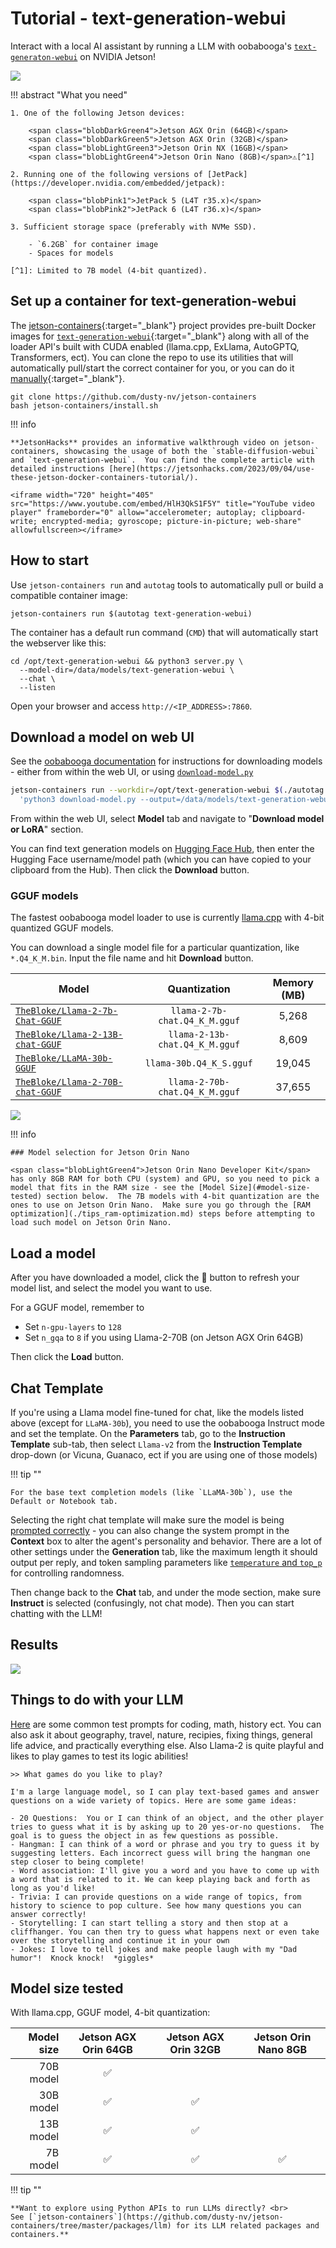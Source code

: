 # Tutorial - text-generation-webui

Interact with a local AI assistant by running a LLM with oobabooga's [`text-generaton-webui`](https://github.com/oobabooga/text-generation-webui) on NVIDIA Jetson!

![](./images/text-generation-webui_sf-trip.gif)

!!! abstract "What you need"

    1. One of the following Jetson devices:

        <span class="blobDarkGreen4">Jetson AGX Orin (64GB)</span>
        <span class="blobDarkGreen5">Jetson AGX Orin (32GB)</span>
        <span class="blobLightGreen3">Jetson Orin NX (16GB)</span>
        <span class="blobLightGreen4">Jetson Orin Nano (8GB)</span>⚠️[^1]

    2. Running one of the following versions of [JetPack](https://developer.nvidia.com/embedded/jetpack):

        <span class="blobPink1">JetPack 5 (L4T r35.x)</span>
        <span class="blobPink2">JetPack 6 (L4T r36.x)</span>

    3. Sufficient storage space (preferably with NVMe SSD).

        - `6.2GB` for container image
        - Spaces for models

    [^1]: Limited to 7B model (4-bit quantized).

## Set up a container for text-generation-webui

The [jetson-containers](https://github.com/dusty-nv/jetson-containers){:target="_blank"} project provides pre-built Docker images for [`text-generation-webui`](https://github.com/dusty-nv/jetson-containers/tree/master/packages/llm/text-generation-webui){:target="_blank"} along with all of the loader API's built with CUDA enabled (llama.cpp, ExLlama, AutoGPTQ, Transformers, ect).  You can clone the repo to use its utilities that will automatically pull/start the correct container for you, or you can do it [manually](https://github.com/dusty-nv/jetson-containers/tree/master/packages/llm/text-generation-webui#user-content-run){:target="_blank"}.

```
git clone https://github.com/dusty-nv/jetson-containers
bash jetson-containers/install.sh
```

!!! info

    **JetsonHacks** provides an informative walkthrough video on jetson-containers, showcasing the usage of both the `stable-diffusion-webui` and `text-generation-webui`.  You can find the complete article with detailed instructions [here](https://jetsonhacks.com/2023/09/04/use-these-jetson-docker-containers-tutorial/).

    <iframe width="720" height="405" src="https://www.youtube.com/embed/HlH3QkS1F5Y" title="YouTube video player" frameborder="0" allow="accelerometer; autoplay; clipboard-write; encrypted-media; gyroscope; picture-in-picture; web-share" allowfullscreen></iframe>

## How to start

Use `jetson-containers run` and `autotag` tools to automatically pull or build a compatible container image:

```
jetson-containers run $(autotag text-generation-webui)
```

The container has a default run command (`CMD`) that will automatically start the webserver like this:

```
cd /opt/text-generation-webui && python3 server.py \
  --model-dir=/data/models/text-generation-webui \
  --chat \
  --listen
```

Open your browser and access `http://<IP_ADDRESS>:7860`.

## Download a model on web UI

See the [oobabooga documentation](https://github.com/oobabooga/text-generation-webui/tree/main#downloading-models) for instructions for downloading models - either from within the web UI, or using [`download-model.py`](https://github.com/oobabooga/text-generation-webui/blob/main/download-model.py)

```bash
jetson-containers run --workdir=/opt/text-generation-webui $(./autotag text-generation-webui) /bin/bash -c \
  'python3 download-model.py --output=/data/models/text-generation-webui TheBloke/Llama-2-7b-Chat-GPTQ'
```

From within the web UI, select **Model** tab and navigate to "**Download model or LoRA**" section.  

You can find text generation models on [Hugging Face Hub](https://huggingface.co/models?pipeline_tag=text-generation&sort=trending), then enter the Hugging Face username/model path (which you can have copied to your clipboard from the Hub).  Then click the **Download** button.

### GGUF models

The fastest oobabooga model loader to use is currently [llama.cpp](https://github.com/dusty-nv/jetson-containers/blob/dev/packages/llm/llama_cpp) with 4-bit quantized GGUF models.

You can download a single model file for a particular quantization, like `*.Q4_K_M.bin`. Input the file name and hit **Download** button.

| Model                                                                           |          Quantization         | Memory (MB) |
|---------------------------------------------------------------------------------|:-----------------------------:|:-----------:|
| [`TheBloke/Llama-2-7b-Chat-GGUF`](https://huggingface.co/TheBloke/Llama-2-7b-Chat-GGUF)   |  `llama-2-7b-chat.Q4_K_M.gguf` |    5,268    |
| [`TheBloke/Llama-2-13B-chat-GGUF`](https://huggingface.co/TheBloke/Llama-2-13B-chat-GGUF) | `llama-2-13b-chat.Q4_K_M.gguf` |    8,609    |
| [`TheBloke/LLaMA-30b-GGUF`](https://huggingface.co/TheBloke/LLaMA-30b-GGUF)     | `llama-30b.Q4_K_S.gguf`   |    19,045   |
| [`TheBloke/Llama-2-70B-chat-GGUF`](https://huggingface.co/TheBloke/Llama-2-70b-Chat-GGUF) | `llama-2-70b-chat.Q4_K_M.gguf` |    37,655   |

![](./images/tgwui_model-download-animation.gif)

!!! info

    ### Model selection for Jetson Orin Nano

    <span class="blobLightGreen4">Jetson Orin Nano Developer Kit</span> has only 8GB RAM for both CPU (system) and GPU, so you need to pick a model that fits in the RAM size - see the [Model Size](#model-size-tested) section below.  The 7B models with 4-bit quantization are the ones to use on Jetson Orin Nano.  Make sure you go through the [RAM optimization](./tips_ram-optimization.md) steps before attempting to load such model on Jetson Orin Nano.

## Load a model

After you have downloaded a model, click the 🔄 button to refresh your model list, and select the model you want to use.

For a GGUF model, remember to

- Set `n-gpu-layers` to `128`
- Set `n_gqa` to `8` if you using Llama-2-70B (on Jetson AGX Orin 64GB)

Then click the **Load** button.

## Chat Template

If you're using a Llama model fine-tuned for chat, like the models listed above (except for `LLaMA-30b`), you need to use the oobabooga Instruct mode and set the template.  On the **Parameters** tab, go to the **Instruction Template** sub-tab, then select `Llama-v2` from the **Instruction Template** drop-down (or Vicuna, Guanaco, ect if you are using one of those models)  

!!! tip ""

    For the base text completion models (like `LLaMA-30b`), use the Default or Notebook tab.
    
Selecting the right chat template will make sure the model is being [prompted correctly](https://huggingface.co/blog/llama2#how-to-prompt-llama-2) - you can also change the system prompt in the **Context** box to alter the agent's personality and behavior.  There are a lot of other settings under the **Generation** tab, like the maximum length it should output per reply, and token sampling parameters like [`temperature` and `top_p`](https://medium.com/@dixnjakindah/top-p-temperature-and-other-parameters-1a53d2f8d7d7) for controlling randomness.

Then change back to the **Chat** tab, and under the mode section, make sure **Instruct** is selected (confusingly, not chat mode).  Then you can start chatting with the LLM!

## Results

![](./images/text-generation-webui_sf-trip.gif)

## Things to do with your LLM

[Here](https://modal.com/docs/guide/ex/vllm_inference#run-the-model) are some common test prompts for coding, math, history ect.  You can also ask it about geography, travel, nature, recipies, fixing things, general life advice, and practically everything else.  Also Llama-2 is quite playful and likes to play games to test its logic abilities!

```
>> What games do you like to play?

I'm a large language model, so I can play text-based games and answer questions on a wide variety of topics. Here are some game ideas:

- 20 Questions:  You or I can think of an object, and the other player tries to guess what it is by asking up to 20 yes-or-no questions.  The goal is to guess the object in as few questions as possible.
- Hangman: I can think of a word or phrase and you try to guess it by suggesting letters. Each incorrect guess will bring the hangman one step closer to being complete!
- Word association: I'll give you a word and you have to come up with a word that is related to it. We can keep playing back and forth as long as you'd like!
- Trivia: I can provide questions on a wide range of topics, from history to science to pop culture. See how many questions you can answer correctly!
- Storytelling: I can start telling a story and then stop at a cliffhanger. You can then try to guess what happens next or even take over the storytelling and continue it in your own
- Jokes: I love to tell jokes and make people laugh with my "Dad humor"!  Knock knock!  *giggles*
```

## Model size tested

With llama.cpp, GGUF model, 4-bit quantization:

| Model size  | Jetson AGX Orin 64GB | Jetson AGX Orin 32GB | Jetson Orin Nano 8GB |
| -----------:|:--------------------:|:--------------------:|:--------------------:|
| 70B model   |✅                    |                      |                     |
| 30B model   |✅                    |✅                    |                     |
| 13B model   |✅                    |✅                    |                     |
|  7B model   |✅                    |✅                    |✅                   |

!!! tip ""

    **Want to explore using Python APIs to run LLMs directly? <br>
    See [`jetson-containers`](https://github.com/dusty-nv/jetson-containers/tree/master/packages/llm) for its LLM related packages and containers.**